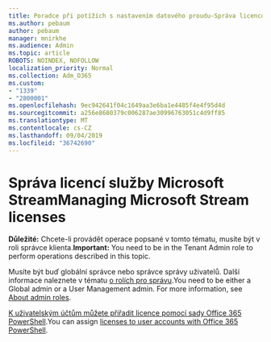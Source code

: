 ```yaml
---
title: Poradce při potížích s nastavením datového proudu-Správa licencování datového proudu
ms.author: pebaum
author: pebaum
manager: mnirkhe
ms.audience: Admin
ms.topic: article
ROBOTS: NOINDEX, NOFOLLOW
localization_priority: Normal
ms.collection: Adm_O365
ms.custom:
- "1339"
- "2800001"
ms.openlocfilehash: 9ec942641f04c1649aa3e6ba1e4485f4e4f95d4d
ms.sourcegitcommit: a256e8680379c006287ae30996763051c4d9ff85
ms.translationtype: MT
ms.contentlocale: cs-CZ
ms.lasthandoff: 09/04/2019
ms.locfileid: "36742690"
---
```

# <a name="managing-microsoft-stream-licenses"></a><span data-ttu-id="05b8d-102">Správa licencí služby Microsoft Stream</span><span class="sxs-lookup"><span data-stu-id="05b8d-102">Managing Microsoft Stream licenses</span></span>

<span data-ttu-id="05b8d-103">**Důležité:** Chcete-li provádět operace popsané v tomto tématu, musíte být v roli správce klienta.</span><span class="sxs-lookup"><span data-stu-id="05b8d-103">**Important:** You need to be in the Tenant Admin role to perform operations described in this topic.</span></span>

<span data-ttu-id="05b8d-104">Musíte být buď globální správce nebo správce správy uživatelů. Další informace naleznete v tématu [o rolích pro správu](https://docs.microsoft.com/office365/admin/add-users/about-admin-roles).</span><span class="sxs-lookup"><span data-stu-id="05b8d-104">You need to be either a Global admin or a User Management admin. For more information, see [About admin roles](https://docs.microsoft.com/office365/admin/add-users/about-admin-roles).</span></span>

<span data-ttu-id="05b8d-105">[K uživatelským účtům můžete přiřadit licence pomocí sady Office 365 PowerShell](https://go.microsoft.com/fwlink/p/?linkid=850410).</span><span class="sxs-lookup"><span data-stu-id="05b8d-105">You can assign [licenses to user accounts with Office 365 PowerShell](https://go.microsoft.com/fwlink/p/?linkid=850410).</span></span>
